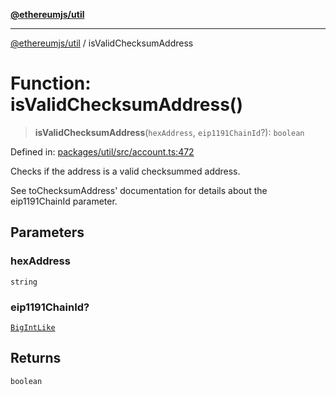 [**@ethereumjs/util**](../README.md)

***

[@ethereumjs/util](../README.md) / isValidChecksumAddress

# Function: isValidChecksumAddress()

> **isValidChecksumAddress**(`hexAddress`, `eip1191ChainId`?): `boolean`

Defined in: [packages/util/src/account.ts:472](https://github.com/Dargon789/ethereumjs-monorepo/blob/master/packages/util/src/account.ts#L472)

Checks if the address is a valid checksummed address.

See toChecksumAddress' documentation for details about the eip1191ChainId parameter.

## Parameters

### hexAddress

`string`

### eip1191ChainId?

[`BigIntLike`](../type-aliases/BigIntLike.md)

## Returns

`boolean`
